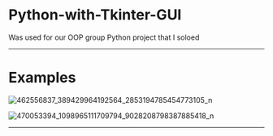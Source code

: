 # Python-with-Tkinter-GUI
Was used for our OOP group Python project that I soloed 

---
# Examples

![462556837_389429964192564_2853194785454773105_n](https://github.com/user-attachments/assets/51e95323-6880-4e86-8cb0-1c8c28699b8a)

![470053394_1098965111709794_9028208798387885418_n](https://github.com/user-attachments/assets/2287f88e-9efb-405e-99e9-d0c8f02dd92b)

---
